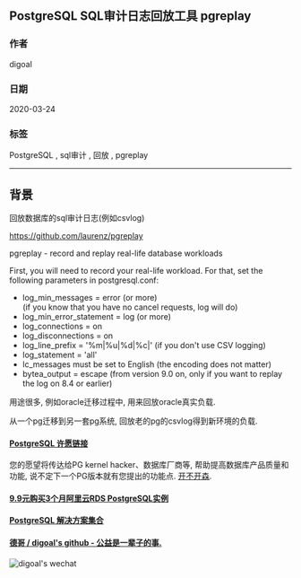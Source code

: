 ## PostgreSQL SQL审计日志回放工具 pgreplay      
                                                    
### 作者                                                                                                                    
digoal                                                                                                                                                             
                                                                      
### 日期                                                                                                                                                             
2020-03-24                                                                                                                                                         
                                                                                                                                                             
### 标签                                                                                                                                                             
PostgreSQL , sql审计 , 回放 , pgreplay                 
                                                                 
----                                                           
                                                                      
## 背景           
回放数据库的sql审计日志(例如csvlog)     
    
https://github.com/laurenz/pgreplay    
    
pgreplay - record and replay real-life database workloads    
    
First, you will need to record your real-life workload. For that, set the following parameters in postgresql.conf:    
    
- log_min_messages = error (or more)    
(if you know that you have no cancel requests, log will do)    
- log_min_error_statement = log (or more)    
- log_connections = on    
- log_disconnections = on    
- log_line_prefix = '%m|%u|%d|%c|' (if you don't use CSV logging)    
- log_statement = 'all'    
- lc_messages must be set to English (the encoding does not matter)    
- bytea_output = escape (from version 9.0 on, only if you want to replay the log on 8.4 or earlier)    
    
用途很多, 例如oracle迁移过程中, 用来回放oracle真实负载.    
    
从一个pg迁移到另一套pg系统, 回放老的pg的csvlog得到新环境的负载.    
    
  
  
  
  
  
  
  
  
  
  
  
  
  
  
  
  
  
  
  
  
  
  
  
  
  
  
  
  
  
  
  
  
  
  
  
  
  
  
  
  
  
  
  
#### [PostgreSQL 许愿链接](https://github.com/digoal/blog/issues/76 "269ac3d1c492e938c0191101c7238216")
您的愿望将传达给PG kernel hacker、数据库厂商等, 帮助提高数据库产品质量和功能, 说不定下一个PG版本就有您提出的功能点. [开不开森](https://github.com/digoal/blog/issues/76 "269ac3d1c492e938c0191101c7238216").  
  
  
#### [9.9元购买3个月阿里云RDS PostgreSQL实例](https://www.aliyun.com/database/postgresqlactivity "57258f76c37864c6e6d23383d05714ea")
  
  
#### [PostgreSQL 解决方案集合](https://yq.aliyun.com/topic/118 "40cff096e9ed7122c512b35d8561d9c8")
  
  
#### [德哥 / digoal's github - 公益是一辈子的事.](https://github.com/digoal/blog/blob/master/README.md "22709685feb7cab07d30f30387f0a9ae")
  
  
![digoal's wechat](../pic/digoal_weixin.jpg "f7ad92eeba24523fd47a6e1a0e691b59")
  
